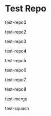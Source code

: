 # Test Repo

test-repo0

test-repo2

test-repo3

test-repo4

test-repo5

test-repo6

test-repo7

test-repo8

test-merge

test-squash
